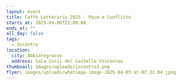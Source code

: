 ```yaml
---
layout: event
title: Caffè Letterario 2025 - Pace e Conflitto
starts_at: 2025-04-06T21:00:00
ends_at: ""
all_day: false
tags:
  - Incontro
location:
  city: Abbiategrasso
  address: Sala Corsi del Castello Visconteo
thumbnail: images/uploads/incontro3.png
flyer: images/uploads/whatsapp-image-2025-04-03-at-07.31.04.jpeg
---
```

